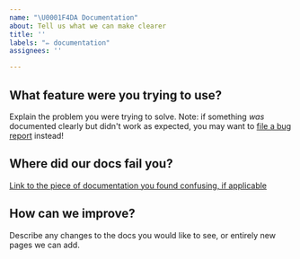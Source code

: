 ```yaml
---
name: "\U0001F4DA Documentation"
about: Tell us what we can make clearer
title: ''
labels: "✏️ documentation"
assignees: ''

---
```


## What feature were you trying to use?

Explain the problem you were trying to solve. Note: if something _was_ documented clearly but didn't work as expected, you may want to [file a bug report](https://github.com/slinkity/slinkity/issues/new?assignees=&labels=🐞+bug&template=---report-a-bug.md&title=) instead!

## Where did our docs fail you?

[Link to the piece of documentation you found confusing, if applicable](https://slinkity.dev/docs/[PAGE])

## How can we improve?

Describe any changes to the docs you would like to see, or entirely new pages we can add.
